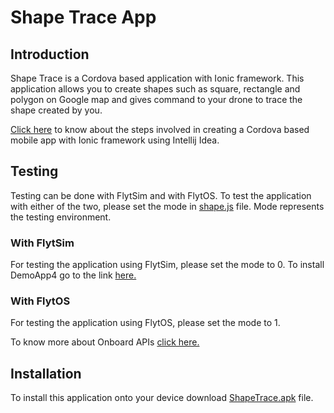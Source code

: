 <!--
#
# Licensed to the Apache Software Foundation (ASF) under one
# or more contributor license agreements.  See the NOTICE file
# distributed with this work for additional information
# regarding copyright ownership.  The ASF licenses this file
# to you under the Apache License, Version 2.0 (the
# "License"); you may not use this file except in compliance
# with the License.  You may obtain a copy of the License at
#
# http://www.apache.org/licenses/LICENSE-2.0
#
# Unless required by applicable law or agreed to in writing,
# software distributed under the License is distributed on an
# "AS IS" BASIS, WITHOUT WARRANTIES OR CONDITIONS OF ANY
#  KIND, either express or implied.  See the License for the
# specific language governing permissions and limitations
# under the License.
#
-->


# Shape Trace App

## Introduction

Shape Trace is a Cordova based application with Ionic framework.
This application allows you to create shapes such as square, rectangle
and polygon on Google map and gives command to your drone to trace the
shape created by you.


[Click here](http://docs.flytbase.com/docs/FlytApps/Web_MobileApps.html) to
know about the steps involved in creating a Cordova based mobile app with
Ionic framework using Intellij Idea.

## Testing

Testing can be done with FlytSim and with FlytOS. To test the application with
either of the two, please set the mode in [shape.js](https://github.com/flytbase/flytsamples/blob/master/AndroidApps/Shape%20Trace/www/js/shape.js)
file. Mode represents the testing environment.

### With FlytSim
For testing the application using FlytSim, please set the mode to 0. To install
DemoApp4 go to the link [here.](https://github.com/flytbase/flytsamples/tree/master/OnboardApps/cpp)

### With FlytOS
For testing the application using FlytOS, please set the mode to 1.

To know more about Onboard APIs [click here.](http://docs.flytbase.com/docs/FlytAPI/OnboardAPIs.html)

## Installation

To install this application onto your device download [ShapeTrace.apk]( https://s3-us-west-2.amazonaws.com/flytos/flyt_0.3.1/SampleAndroidApk/ShapeTrace.apk)
file.


